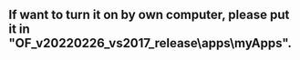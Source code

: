 ## If want to turn it on by own computer, please put it in "OF_v20220226_vs2017_release\apps\myApps".
